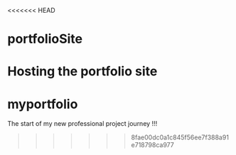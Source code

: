 <<<<<<< HEAD
# portfolioSite
Hosting the portfolio site
=======
# myportfolio
The start of my new professional project journey !!!
>>>>>>> 8fae00dc0a1c845f56ee7f388a91e718798ca977
